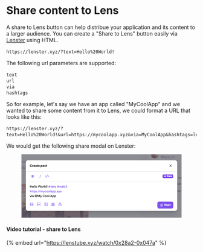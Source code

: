 # Share content to Lens

A share to Lens button can help distribue your application and its content to a larger audience. You can create a "Share to Lens" button easily via [Lenster](https://lenster.xyz/) using HTML.

```
https://lenster.xyz/?text=Hello%20World!
```

The following url parameters are supported:

```
text
url
via
hashtags
```

So for example, let's say we have an app called "MyCoolApp" and we wanted to share some content from it to Lens, we could format a URL that looks like this:

```
https://lenster.xyz/?text=Hello%20World!&url=https://mycoolapp.xyz&via=MyCoolApp&hashtags=lens,web3
```

We would get the following share modal on Lenster:

<figure><img src="../../.gitbook/assets/image (33).png" alt=""><figcaption></figcaption></figure>

#### Video tutorial - share to Lens

{% embed url="https://lenstube.xyz/watch/0x28a2-0x047a" %}

